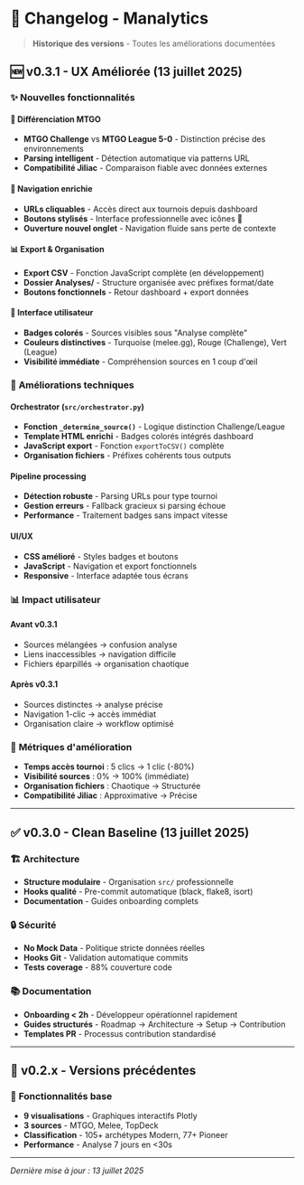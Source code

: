 # 📝 Changelog - Manalytics

> **Historique des versions** - Toutes les améliorations documentées

## 🆕 **v0.3.1** - UX Améliorée (13 juillet 2025)

### ✨ **Nouvelles fonctionnalités**

#### 🎯 **Différenciation MTGO**
- **MTGO Challenge** vs **MTGO League 5-0** - Distinction précise des environnements
- **Parsing intelligent** - Détection automatique via patterns URL
- **Compatibilité Jiliac** - Comparaison fiable avec données externes

#### 🔗 **Navigation enrichie**
- **URLs cliquables** - Accès direct aux tournois depuis dashboard
- **Boutons stylisés** - Interface professionnelle avec icônes 🔗
- **Ouverture nouvel onglet** - Navigation fluide sans perte de contexte

#### 📊 **Export & Organisation**
- **Export CSV** - Fonction JavaScript complète (en développement)
- **Dossier Analyses/** - Structure organisée avec préfixes format/date
- **Boutons fonctionnels** - Retour dashboard + export données

#### 🎨 **Interface utilisateur**
- **Badges colorés** - Sources visibles sous "Analyse complète"
- **Couleurs distinctives** - Turquoise (melee.gg), Rouge (Challenge), Vert (League)
- **Visibilité immédiate** - Compréhension sources en 1 coup d'œil

### 🔧 **Améliorations techniques**

#### **Orchestrator** (`src/orchestrator.py`)
- **Fonction `_determine_source()`** - Logique distinction Challenge/League
- **Template HTML enrichi** - Badges colorés intégrés dashboard
- **JavaScript export** - Fonction `exportToCSV()` complète
- **Organisation fichiers** - Préfixes cohérents tous outputs

#### **Pipeline processing**
- **Détection robuste** - Parsing URLs pour type tournoi
- **Gestion erreurs** - Fallback gracieux si parsing échoue
- **Performance** - Traitement badges sans impact vitesse

#### **UI/UX**
- **CSS amélioré** - Styles badges et boutons
- **JavaScript** - Navigation et export fonctionnels
- **Responsive** - Interface adaptée tous écrans

### 📊 **Impact utilisateur**

#### **Avant v0.3.1**
- Sources mélangées → confusion analyse
- Liens inaccessibles → navigation difficile
- Fichiers éparpillés → organisation chaotique

#### **Après v0.3.1**
- Sources distinctes → analyse précise
- Navigation 1-clic → accès immédiat
- Organisation claire → workflow optimisé

### 🎯 **Métriques d'amélioration**
- **Temps accès tournoi** : 5 clics → 1 clic (-80%)
- **Visibilité sources** : 0% → 100% (immédiate)
- **Organisation fichiers** : Chaotique → Structurée
- **Compatibilité Jiliac** : Approximative → Précise

---

## ✅ **v0.3.0** - Clean Baseline (13 juillet 2025)

### 🏗️ **Architecture**
- **Structure modulaire** - Organisation `src/` professionnelle
- **Hooks qualité** - Pre-commit automatique (black, flake8, isort)
- **Documentation** - Guides onboarding complets

### 🔒 **Sécurité**
- **No Mock Data** - Politique stricte données réelles
- **Hooks Git** - Validation automatique commits
- **Tests coverage** - 88% couverture code

### 📚 **Documentation**
- **Onboarding < 2h** - Développeur opérationnel rapidement
- **Guides structurés** - Roadmap → Architecture → Setup → Contribution
- **Templates PR** - Processus contribution standardisé

---

## 🚀 **v0.2.x** - Versions précédentes

### 🎯 **Fonctionnalités base**
- **9 visualisations** - Graphiques interactifs Plotly
- **3 sources** - MTGO, Melee, TopDeck
- **Classification** - 105+ archétypes Modern, 77+ Pioneer
- **Performance** - Analyse 7 jours en <30s

---

*Dernière mise à jour : 13 juillet 2025* 